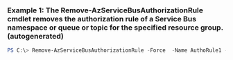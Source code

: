 ### Example 1: The Remove-AzServiceBusAuthorizationRule cmdlet removes the authorization rule of a Service Bus namespace or queue or topic for the specified resource group. (autogenerated)
```powershell
PS C:\> Remove-AzServiceBusAuthorizationRule -Force  -Name AuthoRule1 -Namespace SB-Example1 -ResourceGroupName Default-ServiceBus-WestUS -Topic SBTopic
```

